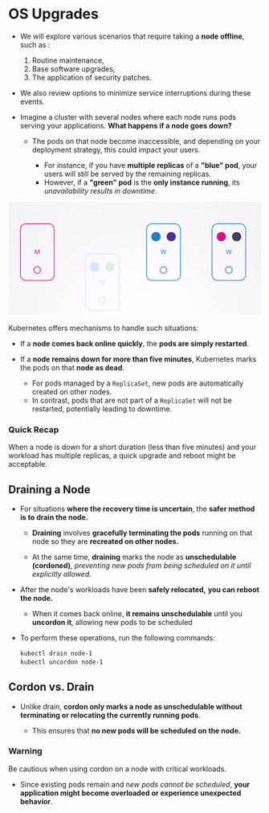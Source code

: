 # OS Upgrades

-   We will explore various scenarios that require taking a **node offline**, such as :

    1.  Routine maintenance, 
    2. Base software upgrades, 
    3. The application of security patches.

-   We also review options to minimize service interruptions during these events.

-   Imagine a cluster with several nodes where each node runs pods serving your applications. **What happens if a node goes down?**

    -   The pods on that node become inaccessible, and depending on your deployment strategy, this could impact your users.

        -   For instance, if you have **multiple replicas** of a **"blue" pod**, your users will still be served by the remaining replicas. 
        -   However, if a **"green" pod** is the **only instance running**, its *unavailability results in downtime*.

![](../../images/kubernetes_cluster1.png)


Kubernetes offers mechanisms to handle such situations:

-   If a **node comes back online quickly**, the **pods are simply restarted**.
    
-   If a **node remains down for more than five minutes**, Kubernetes marks the pods on that **node as dead**. 
    -   For pods managed by a ```ReplicaSet```, new pods are automatically created on other nodes. 
    -   In contrast, pods that are not part of a ```ReplicaSet``` will not be restarted, potentially leading to downtime.

### Quick Recap

When a node is down for a short duration (less than five minutes) and your workload has multiple replicas, a quick upgrade and reboot might be acceptable.


## Draining a Node

-   For situations **where the recovery time is uncertain**, the **safer method is to drain the node.**

    -   **Draining** involves **gracefully terminating the pods** running on that node so they are **recreated on other nodes.**

    -    At the same time, **draining** marks the node as **unschedulable (cordoned)**, *preventing new pods from being scheduled on it until explicitly allowed.*

-   After the node's workloads have been **safely relocated,** **you can reboot the node.**

    -   When it comes back online, **it remains unschedulable** until you **uncordon it**, allowing new pods to be scheduled

-   To perform these operations, run the following commands:

    ```bash
    kubectl drain node-1
    kubectl uncordon node-1
    ```

## Cordon vs. Drain

-   Unlike drain, **cordon only marks a node as unschedulable without terminating or relocating the currently running pods**.

    - This ensures that **no new pods will be scheduled on the node.**  

### Warning

Be cautious when using cordon on a node with critical workloads. 
-   Since existing pods remain and n*ew pods cannot be scheduled*, **your application might become overloaded or experience unexpected behavior**.